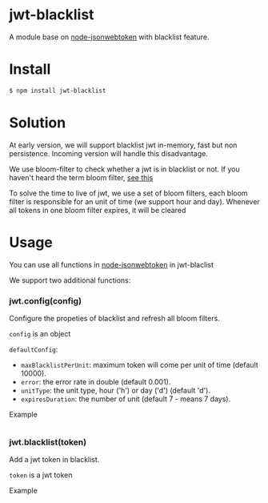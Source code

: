 # jwt-blacklist

A module base on [node-jsonwebtoken](https://github.com/auth0/node-jsonwebtoken) with blacklist feature.

# Install

```bash
$ npm install jwt-blacklist
```

# Solution

At early version, we will support blacklist jwt in-memory, fast but non persistence. Incoming version will handle this disadvantage.

We use bloom-filter to check whether a jwt is in blacklist or not. If you haven't heard the term bloom filter, [see this](https://en.wikipedia.org/wiki/Bloom_filter)

To solve the time to live of jwt, we use a set of bloom filters, each bloom filter is responsible for an unit of time (we support hour and day). Whenever all tokens in one bloom filter expires, it will be cleared

# Usage

You can use all functions in [node-jsonwebtoken](https://github.com/auth0/node-jsonwebtoken) in jwt-blaclist

We support two additional functions:

### jwt.config(config)

Configure the propeties of blacklist and refresh all bloom filters.

`config` is an object

`defaultConfig`:

* `maxBlacklistPerUnit`: maximum token will come per unit of time (default 10000).
* `error`: the error rate in double (default 0.001).
* `unitType`: the unit type, hour ('h') or day ('d') (default 'd').
* `expiresDuration`: the number of unit (default 7 - means 7 days).

Example

```js

```

### jwt.blacklist(token)

Add a jwt token in blacklist.

`token` is a jwt token

Example

```js

```

